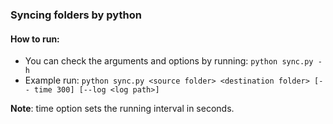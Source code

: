 ### Syncing folders by python

#### How to run:

 - You can check the arguments and options by running: `python sync.py -h`
 - Example run: `python sync.py <source folder> <destination folder> [-- time 300] [--log <log path>]`

 **Note**: time option sets the running interval in seconds.